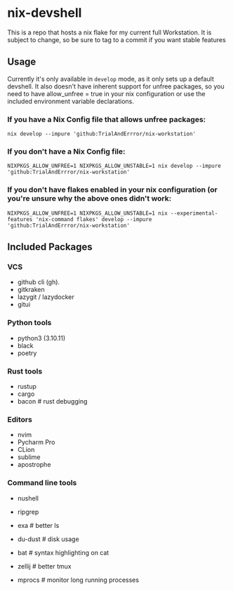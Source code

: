 # nix-devshell
This is a repo that hosts a nix flake for my current full Workstation. It is subject to change, so be sure to tag to a commit if you want stable features

## Usage
Currently it's only available in `develop` mode, as it only sets up a default devshell.
It also doesn't have inherent support for unfree packages, so you need to have allow_unfree = true in your nix configuration or use the included environment variable declarations.

### If you have a Nix Config file that allows unfree packages:
```
nix develop --impure 'github:TrialAndErrror/nix-workstation'
```

### If you don't have a Nix Config file:
```
NIXPKGS_ALLOW_UNFREE=1 NIXPKGS_ALLOW_UNSTABLE=1 nix develop --impure 'github:TrialAndErrror/nix-workstation'
```

### If you don't have flakes enabled in your nix configuration (or you're unsure why the above ones didn't work:
```
NIXPKGS_ALLOW_UNFREE=1 NIXPKGS_ALLOW_UNSTABLE=1 nix --experimental-features 'nix-command flakes' develop --impure 'github:TrialAndErrror/nix-workstation'
```

## Included Packages
### VCS
- github cli (gh).
- gitkraken
- lazygit / lazydocker
- gitui

### Python tools
- python3 (3.10.11)
- black
- poetry

### Rust tools
- rustup
- cargo
- bacon           # rust debugging

### Editors
- nvim
- Pycharm Pro
- CLion
- sublime
- apostrophe

### Command line tools
- nushell
- ripgrep
- exa             # better ls
- du-dust         # disk usage
- bat             # syntax highlighting on cat

- zellij         # better tmux
- mprocs         # monitor long running processes
